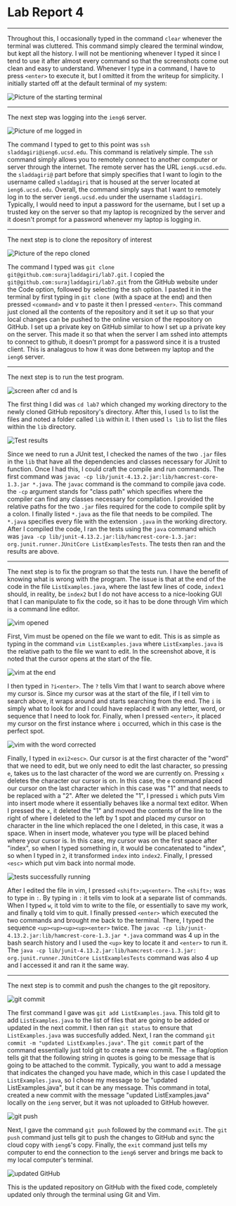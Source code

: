 # Lab Report 4
___


Throughout this, I occasionally typed in the command `clear` whenever the terminal was cluttered. This command simply cleared the terminal window, but kept all the history. I will not be mentioning whenever I typed it since I tend to use it after almost every command so that the screenshots come out clean and easy to understand. Whenever I type in a command, I have to press `<enter>` to execute it, but I omitted it from the writeup for simplicity. I initially started off at the default terminal of my system:

![Picture of the starting terminal](defaultTerminal.png)

___

The next step was logging into the `ieng6` server.

![Picture of me logged in](sshLogin.png)

The command I typed to get to this point was `ssh sladdagiri@ieng6.ucsd.edu`. This command is relatively simple. The `ssh` command simply allows you to remotely connect to another computer or server through the internet. The remote server has the URL `ieng6.ucsd.edu`. the `sladdagiri@` part before that simply specifies that I want to login to the username called `sladdagiri` that is housed at the server located at `ieng6.ucsd.edu`. Overall, the command simply says that I want to remotely log in to the server `ieng6.ucsd.edu` under the username `sladdagiri`. Typically, I would need to input a password for the username, but I set up a trusted key on the server so that my laptop is recognized by the server and it doesn't prompt for a password whenever my laptop is logging in.

___

The next step is to clone the repository of interest

![Picture of the repo cloned](cloned.png)

The command I typed was `git clone git@github.com:surajladdagiri/lab7.git`. I copied the `git@github.com:surajladdagiri/lab7.git` from the GitHub website under the Code option, followed by selecting the ssh option. I pasted it in the terminal by first typing in `git clone `(with a space at the end) and then pressed `<command>` and v to paste it then I pressed `<enter>`. This command just cloned all the contents of the repository and it set it up so that your local changes can be pushed to the online version of the repository on GitHub. I set up a private key on GitHub similar to how I set up a private key on the server. This made it so that when the server I am sshed into attempts to connect to github, it doesn't prompt for a password since it is a trusted client. This is analagous to how it was done between my laptop and the `ieng6` server.

___

The next step is to run the test program.

![screen after cd and ls](cd+ls.png)

The first thing I did was `cd lab7` which changed my working directory to the newly cloned GitHub repository's directory. After this, I used `ls` to list the files and noted a folder called `lib` within it. I then used `ls lib` to list the files within the `lib` directory. 


![Test results](testResults.png)

Since we need to run a JUnit test, I checked the names of the two `.jar` files in the `lib` that have all the dependencies and classes necessary for JUnit to function. Once I had this, I could craft the compile and run commands. The first command was `javac -cp lib/junit-4.13.2.jar:lib/hamcrest-core-1.3.jar *.java`. The `javac` command is the command to compile java code. the `-cp` argument stands for "class path" which specifies where the compiler can find any classes necessary for compilation. I provided the relative paths for the two `.jar` files required for the code to compile split by a colon. I finally listed `*.java` as the file that needs to be compiled. The `*.java` specifies every file with the extension `.java` in the working directory. After I compiled the code, I ran the tests using the `java` command which was `java -cp lib/junit-4.13.2.jar:lib/hamcrest-core-1.3.jar: org.junit.runner.JUnitCore ListExamplesTests`. The tests then ran and the results are above.


___

The next step is to fix the program so that the tests run. I have the benefit of knowing what is wrong with the program. The issue is that at the end of the code in the file `ListExamples.java`, where the last few lines of code, `index1` should, in reality, be `index2` but I do not have access to a nice-looking GUI that I can manipulate to fix the code, so it has to be done through Vim which is a command line editor. 


![vim opened](vimOpen.png)

First, Vim must be opened on the file we want to edit. This is as simple as typing in the command `vim ListExamples.java` where `ListExamples.java` is the relative path to the file we want to edit. In the screenshot above, it is noted that the cursor opens at the start of the file.

![vim at the end](vimEnd.png)

I then typed in `?i<enter>`. The `?` tells Vim that I want to search above where my cursor is. Since my cursor was at the start of the file, if I tell vim to search above, it wraps around and starts searching from the end. The `i` is simply what to look for and I could have replaced it with any letter, word, or sequence that I need to look for. Finally, when I pressed `<enter>`, it placed my cursor on the first instance where `i` occurred, which in this case is the perfect spot.

![vim with the word corrected](gitAdd.png)

Finally, I typed in `exi2<esc>`. Our cursor is at the first character of the "word" that we need to edit, but we only need to edit the last character, so pressing `e`, takes us to the last character of the word we are currently on. Pressing `x` deletes the character our cursor is on. In this case, the `e` command placed our cursor on the last character which in this case was "1" and that needs to be replaced with a "2". After we deleted the "1", I pressed `i` which puts Vim into insert mode where it essentially behaves like a normal text editor. When I pressed the `x`, it deleted the "1" and moved the contents of the line to the right of where I deleted to the left by 1 spot and placed my cursor on character in the line which replaced the one I deleted, in this case, it was a space. When in insert mode, whatever you type will be placed behind where your cursor is. In this case, my cursor was on the first space after "index", so when I typed something in, it would be concatenated to "index", so when I typed in `2`, it transformed `index` into `index2`. Finally, I pressed `<esc>` which put vim back into normal mode.

![tests successfully running](testSuccess.png)

After I edited the file in vim, I pressed `<shift>;wq<enter>`. The `<shift>;` was to type in `:`. By typing in `:` it tells vim to look at a separate list of commands. When I typed `w`, it told vim to write to the file, or essentially to save my work, and finally `q` told vim to quit. I finally pressed `<enter>` which executed the two commands and brought me back to the terminal. There, I typed the sequence `<up><up><up><up><enter>` twice. The `javac -cp lib/junit-4.13.2.jar:lib/hamcrest-core-1.3.jar *.java` command was 4 up in the bash search history and I used the `<up>` key to locate it and `<enter>` to run it. The `java -cp lib/junit-4.13.2.jar:lib/hamcrest-core-1.3.jar: org.junit.runner.JUnitCore ListExamplesTests` command was also 4 up and I accessed it and ran it the same way.

___

The next step is to commit and push the changes to the git repository.

![git commit](gitCommit.png)

The first command I gave was `git add ListExamples.java`. This told git to add `ListExamples.java` to the list of files that are going to be added or updated in the next commit. I then ran `git status` to ensure that `ListExamples.java` was succesfully added. Next, I ran the command `git commit -m "updated ListExamples.java"`. The `git commit` part of the command essentially just told git to create a new commit. The `-m` flag/option tells git that the following string in quotes is going to be message that is going to be attached to the commit. Typically, you want to add a message that indicates the changed you have made, which in this case I updated the `ListExamples.java`, so I chose my message to be "updated ListExamples.java", but it can be any message. This command in total, created a new commit with the message "updated ListExamples.java" locally on the `ieng` server, but it was not uploaded to GitHub however.

![git push](gitPush.png)

Next, I gave the command `git push` followed by the command `exit`. The `git push` command just tells git to push the changes to GitHub and sync the cloud copy with `ieng6`'s copy. Finally, the `exit` command just tells my computer to end the connection to the `ieng6` server and brings me back to my local computer's terminal. 

![updated GitHub](updatedGit.png)

This is the updated repository on GitHub with the fixed code, completely updated only through the terminal using Git and Vim.

